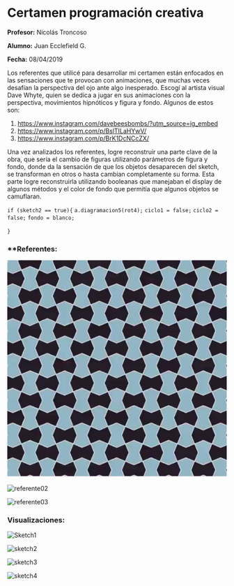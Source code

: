 ﻿# Certamen programación creativa

**Profesor:** Nicolás Troncoso

**Alumno:** Juan Ecclefield G.

**Fecha:** 08/04/2019

Los referentes que utilicé para desarrollar mi certamen están enfocados en las sensaciones que te provocan con animaciones, que muchas veces desafían la perspectiva del ojo ante algo inesperado. Escogí al artista visual Dave Whyte, quien se dedica a jugar en sus animaciones con la perspectiva, movimientos hipnóticos y figura y fondo. Algunos de estos son: 

1. https://www.instagram.com/davebeesbombs/?utm_source=ig_embed
2. https://www.instagram.com/p/BslTILaHYwV/
3. https://www.instagram.com/p/BrK1DcNCcZX/

Una vez analizados los referentes, logre reconstruir una parte clave de la obra, que sería el cambio de figuras utilizando parámetros de figura y fondo, donde da la sensación de que los objetos desaparecen del sketch, se transforman en otros o hasta cambian completamente su forma. Esta parte logre reconstruirla utilizando booleanas que manejaban el display de algunos métodos y el color de fondo que permitía que algunos objetos se camuflaran.



`if (sketch2 == true){`
    `a.diagramacion5(rot4);`
    `ciclo1 = false;`
    `ciclo2 = false;`
    `fondo = blanco;`   

`}`

### **Referentes: 

![referente01](img\referente01.png)

![referente02](C:\Users\JuanWin10\Desktop\PROGRAMACION\PROGRMACION-CREATIVA-2019\certamen01_ecclefieldv2\Visualizaciones\referente02.png)

![referente03](C:\Users\JuanWin10\Desktop\PROGRAMACION\PROGRMACION-CREATIVA-2019\certamen01_ecclefieldv2\Visualizaciones\referente03.png)



### Visualizaciones: 

![Sketch1](C:\Users\JuanWin10\Desktop\PROGRAMACION\PROGRMACION-CREATIVA-2019\certamen01_ecclefieldv2\Visualizaciones\Sketch1.png)

![sketch2](C:\Users\JuanWin10\Desktop\PROGRAMACION\PROGRMACION-CREATIVA-2019\certamen01_ecclefieldv2\Visualizaciones\sketch2.png)

![sketch3](C:\Users\JuanWin10\Desktop\PROGRAMACION\PROGRMACION-CREATIVA-2019\certamen01_ecclefieldv2\Visualizaciones\sketch3.png)

![sketch4](C:\Users\JuanWin10\Desktop\PROGRAMACION\PROGRMACION-CREATIVA-2019\certamen01_ecclefieldv2\Visualizaciones\sketch4.png)

